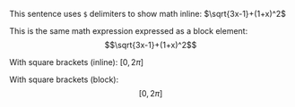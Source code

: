 This sentence uses `$` delimiters to show math inline:  $\sqrt{3x-1}+(1+x)^2$

This is the same math expression expressed as a block element:
$$\sqrt{3x-1}+(1+x)^2$$

<!-- https://github.com/zoni/obsidian-export/issues/14 -->
With square brackets (inline): $[0, 2\pi]$

With square brackets (block):
$$[0, 2\pi]$$
